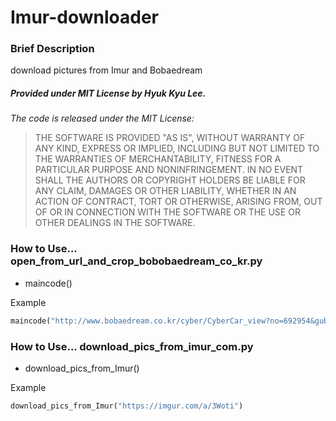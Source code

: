 # Imur-downloader
### Brief Description
download pictures from Imur and Bobaedream

##### Provided under MIT License by Hyuk Kyu Lee.
*The code is released under the MIT License:*
> THE SOFTWARE IS PROVIDED "AS IS", WITHOUT WARRANTY OF ANY KIND, EXPRESS OR
IMPLIED, INCLUDING BUT NOT LIMITED TO THE WARRANTIES OF MERCHANTABILITY, FITNESS
FOR A PARTICULAR PURPOSE AND NONINFRINGEMENT. IN NO EVENT SHALL THE AUTHORS OR
COPYRIGHT HOLDERS BE LIABLE FOR ANY CLAIM, DAMAGES OR OTHER LIABILITY, WHETHER
IN AN ACTION OF CONTRACT, TORT OR OTHERWISE, ARISING FROM, OUT OF OR IN
CONNECTION WITH THE SOFTWARE OR THE USE OR OTHER DEALINGS IN THE SOFTWARE.

### How to Use... open_from_url_and_crop_bobobaedream_co_kr.py
- maincode()

Example
```python
maincode("http://www.bobaedream.co.kr/cyber/CyberCar_view?no=692954&gubun=I")
```

### How to Use... download_pics_from_imur_com.py
- download_pics_from_Imur()

Example
```python
download_pics_from_Imur("https://imgur.com/a/3Woti")
```
